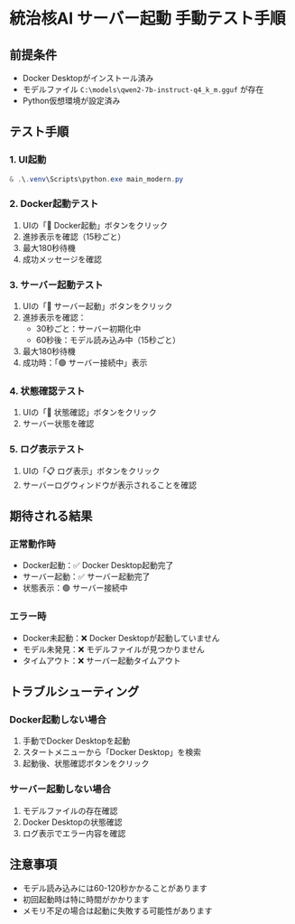# 統治核AI サーバー起動 手動テスト手順

## 前提条件

- Docker Desktopがインストール済み
- モデルファイル `C:\models\qwen2-7b-instruct-q4_k_m.gguf` が存在
- Python仮想環境が設定済み

## テスト手順

### 1. UI起動

```powershell
& .\.venv\Scripts\python.exe main_modern.py
```

### 2. Docker起動テスト

1. UIの「🐳 Docker起動」ボタンをクリック
2. 進捗表示を確認（15秒ごと）
3. 最大180秒待機
4. 成功メッセージを確認

### 3. サーバー起動テスト

1. UIの「🚀 サーバー起動」ボタンをクリック
2. 進捗表示を確認：
   - 30秒ごと：サーバー初期化中
   - 60秒後：モデル読み込み中（15秒ごと）
3. 最大180秒待機
4. 成功時：「🟢 サーバー接続中」表示

### 4. 状態確認テスト

1. UIの「🔄 状態確認」ボタンをクリック
2. サーバー状態を確認

### 5. ログ表示テスト

1. UIの「📋 ログ表示」ボタンをクリック
2. サーバーログウィンドウが表示されることを確認

## 期待される結果

### 正常動作時

- Docker起動：✅ Docker Desktop起動完了
- サーバー起動：✅ サーバー起動完了
- 状態表示：🟢 サーバー接続中

### エラー時

- Docker未起動：❌ Docker Desktopが起動していません
- モデル未発見：❌ モデルファイルが見つかりません
- タイムアウト：❌ サーバー起動タイムアウト

## トラブルシューティング

### Docker起動しない場合

1. 手動でDocker Desktopを起動
2. スタートメニューから「Docker Desktop」を検索
3. 起動後、状態確認ボタンをクリック

### サーバー起動しない場合

1. モデルファイルの存在確認
2. Docker Desktopの状態確認
3. ログ表示でエラー内容を確認

## 注意事項

- モデル読み込みには60-120秒かかることがあります
- 初回起動時は特に時間がかかります
- メモリ不足の場合は起動に失敗する可能性があります


